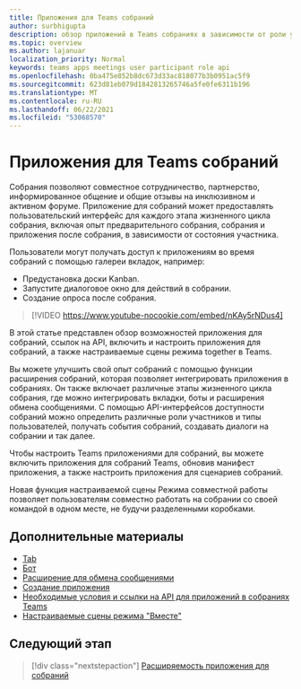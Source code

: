 ```yaml
---
title: Приложения для Teams собраний
author: surbhigupta
description: обзор приложений в Teams собраниях в зависимости от роли участника и пользователя
ms.topic: overview
ms.author: lajanuar
localization_priority: Normal
keywords: teams apps meetings user participant role api
ms.openlocfilehash: 0ba475e852b8dc673d33ac818077b3b0951ac5f9
ms.sourcegitcommit: 623d81eb079d1842813265746a5fe0fe6311b196
ms.translationtype: MT
ms.contentlocale: ru-RU
ms.lasthandoff: 06/22/2021
ms.locfileid: "53068570"
---
```

# <a name="apps-for-teams-meetings"></a>Приложения для Teams собраний

Собрания позволяют совместное сотрудничество, партнерство, информированное общение и общие отзывы на инклюзивном и активном форуме. Приложение для собраний может предоставлять пользовательский интерфейс для каждого этапа жизненного цикла собрания, включая опыт предварительного собрания, собрания и приложения после собрания, в зависимости от состояния участника.

Пользователи могут получать доступ к приложениям во время собраний с помощью галереи вкладок, например:

* Предустановка доски Kanban.
* Запустите диалоговое окно для действий в собрании.
* Создание опроса после собрания.

> [!VIDEO https://www.youtube-nocookie.com/embed/nKAy5rNDus4]

В этой статье представлен обзор возможностей приложения для собраний, ссылок на API, включить и настроить приложения для собраний, а также настраиваемые сцены режима together в Teams.

Вы можете улучшить свой опыт собраний с помощью функции расширения собраний, которая позволяет интегрировать приложения в собраниях. Он также включает различные этапы жизненного цикла собрания, где можно интегрировать вкладки, боты и расширения обмена сообщениями. С помощью API-интерфейсов доступности собраний можно определить различные роли участников и типы пользователей, получать события собраний, создавать диалоги на собрании и так далее.

Чтобы настроить Teams приложениями для собраний, вы можете включить приложения для собраний Teams, обновив манифест приложения, а также настроить приложения для сценариев собраний.

Новая функция настраиваемой сцены Режима совместной работы позволяет пользователям совместно работать на собрании со своей командой в одном месте, не будучи разделенными коробками.

## <a name="see-also"></a>Дополнительные материалы

* [Tab](../tabs/what-are-tabs.md#understand-how-tabs-work)
* [Бот](../bots/what-are-bots.md)
* [Расширение для обмена сообщениями](../messaging-extensions/what-are-messaging-extensions.md)
* [Создание приложения](../apps-in-teams-meetings/design/designing-apps-in-meetings.md)
* [Необходимые условия и ссылки на API для приложений в собраниях Teams](create-apps-for-teams-meetings.md)
* [Настраиваемые сцены режима "Вместе"](~/apps-in-teams-meetings/teams-together-mode.md)

## <a name="next-step"></a>Следующий этап

> [!div class="nextstepaction"]
> [Расширяемость приложения для собраний](meeting-app-extensibility.md)

